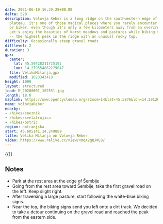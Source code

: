 ```yaml
---
date: 2021-06-10 16:39:28+00:00
delta: 520
description: Volovja Reber is a long ridge on the southwestern edge of the Snežnik
  plateau. It's one of those magical places where you rarely encounter a fellow hiker
  or biker, even though it's only a few kilometers away from an overcrowded main road.
  Let's enjoy the beauties of karst meadows and pastures while biking to Velika Milanja
  -- the highest peak in the ridge with an unusual rocky top.
difficulty: Occasionally steep gravel roads
difflevel: 2
duration: 3
gpx:
  center:
    lat: 45.59428211725192
    lon: 14.279554862279047
  file: VelikaMilanja.gpx
  modified: 1623343418
height: 1099
layout: structured
lead: M_20200601_102531.jpg
length: 18.8
maplink: https://www.opencyclemap.org/?zoom=14&lat=45.5876&lon=14.29126&layers=B0000
name: VolovjaReber
nearby:
- /hikes/sneznik
- /hikes/svetatrojica
- /hikes/ostric
region: notranjska
start: 45.605141,14.240889
title: Velika Milanja on Volovja Reber
video: https://www.relive.cc/view/vmqX2gQJWLO/
---
```

{{<hike-details description="yes">}}

## Notes

* Park at the rest area at the edge of Šembije
* Going from the rest area toward Šembije, take the first gravel road on the left. Keep slight right.
* After traversing a large pasture, start following the white-blue biking signs.
* Near the top, the biking signs send you left onto a dirt track. We decided to take a detour continuing on the gravel road and reached the peak from the eastern side.
